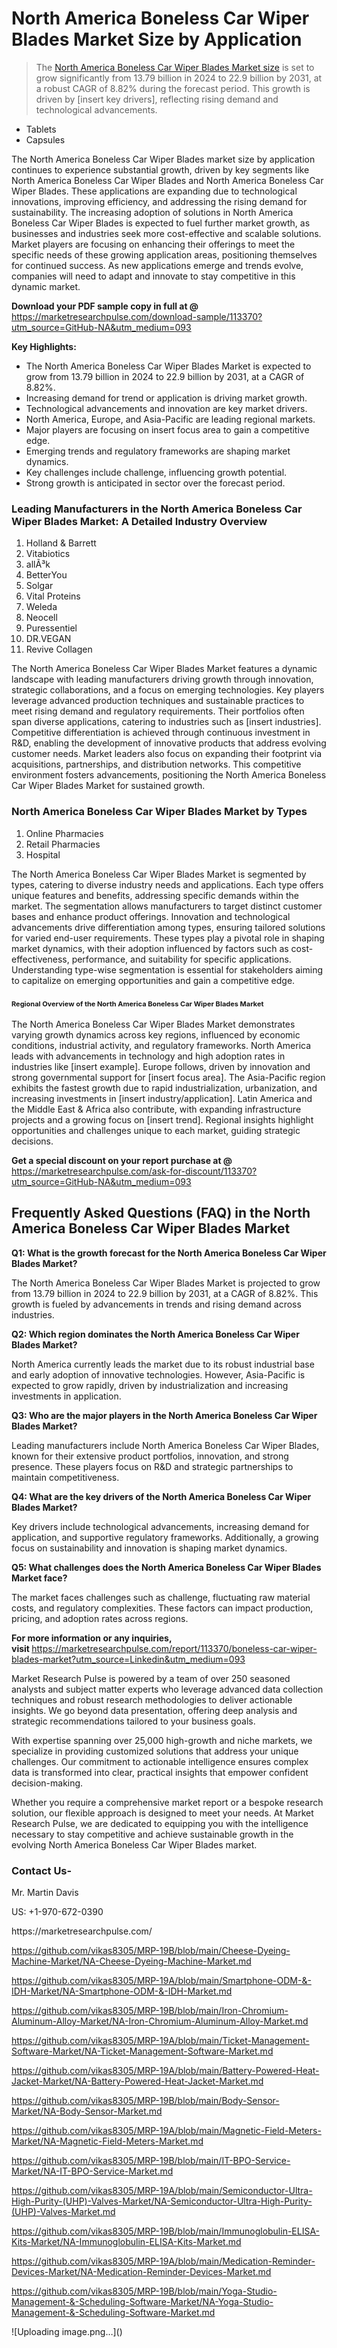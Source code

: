 
<h1>North America Boneless Car Wiper Blades Market&nbsp;Size by Application</h1><blockquote><p>The <a href="https://marketresearchpulse.com/download-sample/113370?utm_source=GitHub-NA&amp;utm_medium=093">North America Boneless Car Wiper Blades Market size</a> is set to grow significantly from 13.79 billion in 2024 to 22.9 billion by 2031, at a robust CAGR of 8.82% during the forecast period. This growth is driven by [insert key drivers], reflecting rising demand and technological advancements.</p></blockquote><ul><li>Tablets<li> Capsules</li></ul><p>The North America Boneless Car Wiper Blades market size by application continues to experience substantial growth, driven by key segments like North America Boneless Car Wiper Blades and North America Boneless Car Wiper Blades. These applications are expanding due to technological innovations, improving efficiency, and addressing the rising demand for sustainability. The increasing adoption of solutions in North America Boneless Car Wiper Blades is expected to fuel further market growth, as businesses and industries seek more cost-effective and scalable solutions. Market players are focusing on enhancing their offerings to meet the specific needs of these growing application areas, positioning themselves for continued success. As new applications emerge and trends evolve, companies will need to adapt and innovate to stay competitive in this dynamic market.</p><p><strong>Download your PDF sample copy in full at @ </strong><a href="https://marketresearchpulse.com/download-sample/113370?utm_source=GitHub-NA&amp;utm_medium=093">https://marketresearchpulse.com/download-sample/113370?utm_source=GitHub-NA&amp;utm_medium=093</a></p><p><strong>Key Highlights: </strong></p><ul><li>The North America Boneless Car Wiper Blades Market is expected to grow from 13.79 billion in 2024 to 22.9 billion by 2031, at a CAGR of 8.82%.</li><li>Increasing demand for trend or application is driving market growth.</li><li>Technological advancements and innovation are key market drivers.</li><li>North America, Europe, and Asia-Pacific are leading regional markets.</li><li>Major players are focusing on insert focus area to gain a competitive edge.</li><li>Emerging trends and regulatory frameworks are shaping market dynamics.</li><li>Key challenges include challenge, influencing growth potential.</li><li>Strong growth is anticipated in sector over the forecast period.</li></ul><h3>Leading Manufacturers in the North America Boneless Car Wiper Blades Market: A Detailed Industry Overview</h3><ol><li>Holland & Barrett</li><li>Vitabiotics</li><li>allÃ³k</li><li>BetterYou</li><li>Solgar</li><li>Vital Proteins</li><li>Weleda</li><li>Neocell</li><li>Puressentiel</li><li>DR.VEGAN</li><li>Revive Collagen</li></ol><div class="flex max-w-full flex-col flex-grow"><div class="min-h-8 text-message flex w-full flex-col items-end gap-2 whitespace-normal break-words [.text-message+&amp;]:mt-5" dir="auto" data-message-author-role="assistant" data-message-id="fd8432e4-4910-450d-b182-61b7bfb0a01f" data-message-model-slug="gpt-4o"><div class="flex w-full flex-col gap-1 empty:hidden first:pt-[3px]"><div class="markdown prose w-full break-words dark:prose-invert light"><p>The North America Boneless Car Wiper Blades Market features a dynamic landscape with leading manufacturers driving growth through innovation, strategic collaborations, and a focus on emerging technologies. Key players leverage advanced production techniques and sustainable practices to meet rising demand and regulatory requirements. Their portfolios often span diverse applications, catering to industries such as [insert industries]. Competitive differentiation is achieved through continuous investment in R&amp;D, enabling the development of innovative products that address evolving customer needs. Market leaders also focus on expanding their footprint via acquisitions, partnerships, and distribution networks. This competitive environment fosters advancements, positioning the North America Boneless Car Wiper Blades Market for sustained growth.</p></div></div></div></div><h3>North America Boneless Car Wiper Blades Market by Types</h3><ol><li>Online Pharmacies<li> Retail Pharmacies<li> Hospital</li></ol><div class="flex max-w-full flex-col flex-grow"><div class="min-h-8 text-message flex w-full flex-col items-end gap-2 whitespace-normal break-words [.text-message+&amp;]:mt-5" dir="auto" data-message-author-role="assistant" data-message-id="084470be-0bb7-4664-bddf-5156b4f41249" data-message-model-slug="gpt-4o-mini"><div class="flex w-full flex-col gap-1 empty:hidden first:pt-[3px]"><div class="markdown prose w-full break-words dark:prose-invert light"><p>The North America Boneless Car Wiper Blades Market is segmented by types, catering to diverse industry needs and applications. Each type offers unique features and benefits, addressing specific demands within the market. The segmentation allows manufacturers to target distinct customer bases and enhance product offerings. Innovation and technological advancements drive differentiation among types, ensuring tailored solutions for varied end-user requirements. These types play a pivotal role in shaping market dynamics, with their adoption influenced by factors such as cost-effectiveness, performance, and suitability for specific applications. Understanding type-wise segmentation is essential for stakeholders aiming to capitalize on emerging opportunities and gain a competitive edge.</p></div></div></div></div><h3><span style="font-size: 11px;">Regional Overview of the North America Boneless Car Wiper Blades Market</span></h3><div class="flex max-w-full flex-col flex-grow"><div class="min-h-8 text-message flex w-full flex-col items-end gap-2 whitespace-normal break-words [.text-message+&amp;]:mt-5" dir="auto" data-message-author-role="assistant" data-message-id="e9038762-ce64-4e30-91c9-9bd413514231" data-message-model-slug="gpt-4o-mini"><div class="flex w-full flex-col gap-1 empty:hidden first:pt-[3px]"><div class="markdown prose w-full break-words dark:prose-invert light"><p>The North America Boneless Car Wiper Blades Market demonstrates varying growth dynamics across key regions, influenced by economic conditions, industrial activity, and regulatory frameworks. North America leads with advancements in technology and high adoption rates in industries like [insert example]. Europe follows, driven by innovation and strong governmental support for [insert focus area]. The Asia-Pacific region exhibits the fastest growth due to rapid industrialization, urbanization, and increasing investments in [insert industry/application]. Latin America and the Middle East &amp; Africa also contribute, with expanding infrastructure projects and a growing focus on [insert trend]. Regional insights highlight opportunities and challenges unique to each market, guiding strategic decisions.</p></div></div></div></div><p><strong>Get a special discount on your report purchase at @ </strong><a href="https://marketresearchpulse.com/ask-for-discount/113370?utm_source=GitHub-NA&amp;utm_medium=093">https://marketresearchpulse.com/ask-for-discount/113370?utm_source=GitHub-NA&amp;utm_medium=093</a></p><h2>Frequently Asked Questions (FAQ) in the North America Boneless Car Wiper Blades Market</h2><p><strong>Q1: What is the growth forecast for the North America Boneless Car Wiper Blades Market?</strong></p><p>The North America Boneless Car Wiper Blades Market is projected to grow from 13.79 billion in 2024 to 22.9 billion by 2031, at a CAGR of 8.82%. This growth is fueled by advancements in trends and rising demand across industries.</p><p><strong>Q2: Which region dominates the North America Boneless Car Wiper Blades Market?</strong></p><p>North America currently leads the market due to its robust industrial base and early adoption of innovative technologies. However, Asia-Pacific is expected to grow rapidly, driven by industrialization and increasing investments in application.</p><p><strong>Q3: Who are the major players in the North America Boneless Car Wiper Blades Market?</strong></p><p>Leading manufacturers include North America Boneless Car Wiper Blades, known for their extensive product portfolios, innovation, and strong presence. These players focus on R&amp;D and strategic partnerships to maintain competitiveness.</p><p><strong>Q4: What are the key drivers of the North America Boneless Car Wiper Blades Market?</strong></p><p>Key drivers include technological advancements, increasing demand for application, and supportive regulatory frameworks. Additionally, a growing focus on sustainability and innovation is shaping market dynamics.</p><p><strong>Q5: What challenges does the North America Boneless Car Wiper Blades Market face?</strong></p><p>The market faces challenges such as challenge, fluctuating raw material costs, and regulatory complexities. These factors can impact production, pricing, and adoption rates across regions.</p><p><strong>For more information or any inquiries, visit&nbsp;</strong><a href="https://marketresearchpulse.com/report/113370/boneless-car-wiper-blades-market?utm_source=Linkedin&utm_medium=093">https://marketresearchpulse.com/report/113370/boneless-car-wiper-blades-market?utm_source=Linkedin&utm_medium=093</a></p><p>Market Research Pulse is powered by a team of over 250 seasoned analysts and subject matter experts who leverage advanced data collection techniques and robust research methodologies to deliver actionable insights. We go beyond data presentation, offering deep analysis and strategic recommendations tailored to your business goals.</p><p>With expertise spanning over 25,000 high-growth and niche markets, we specialize in providing customized solutions that address your unique challenges. Our commitment to actionable intelligence ensures complex data is transformed into clear, practical insights that empower confident decision-making.</p><p>Whether you require a comprehensive market report or a bespoke research solution, our flexible approach is designed to meet your needs. At Market Research Pulse, we are dedicated to equipping you with the intelligence necessary to stay competitive and achieve sustainable growth in the evolving North America Boneless Car Wiper Blades market.</p><h3><strong>Contact Us-</strong></h3><p>Mr. Martin Davis</p><p>US: +1-970-672-0390</p><p>https://marketresearchpulse.com/</p><p><a href="https://github.com/vikas8305/MRP-19B/blob/main/Cheese-Dyeing-Machine-Market/NA-Cheese-Dyeing-Machine-Market.md">https://github.com/vikas8305/MRP-19B/blob/main/Cheese-Dyeing-Machine-Market/NA-Cheese-Dyeing-Machine-Market.md</a></p><p><a href="https://github.com/vikas8305/MRP-19A/blob/main/Smartphone-ODM-&-IDH-Market/NA-Smartphone-ODM-&-IDH-Market.md">https://github.com/vikas8305/MRP-19A/blob/main/Smartphone-ODM-&-IDH-Market/NA-Smartphone-ODM-&-IDH-Market.md</a></p><p><a href="https://github.com/vikas8305/MRP-19B/blob/main/Iron-Chromium-Aluminum-Alloy-Market/NA-Iron-Chromium-Aluminum-Alloy-Market.md">https://github.com/vikas8305/MRP-19B/blob/main/Iron-Chromium-Aluminum-Alloy-Market/NA-Iron-Chromium-Aluminum-Alloy-Market.md</a></p><p><a href="https://github.com/vikas8305/MRP-19A/blob/main/Ticket-Management-Software-Market/NA-Ticket-Management-Software-Market.md">https://github.com/vikas8305/MRP-19A/blob/main/Ticket-Management-Software-Market/NA-Ticket-Management-Software-Market.md</a></p><p><a href="https://github.com/vikas8305/MRP-19A/blob/main/Battery-Powered-Heat-Jacket-Market/NA-Battery-Powered-Heat-Jacket-Market.md">https://github.com/vikas8305/MRP-19A/blob/main/Battery-Powered-Heat-Jacket-Market/NA-Battery-Powered-Heat-Jacket-Market.md</a></p><p><a href="https://github.com/vikas8305/MRP-19B/blob/main/Body-Sensor-Market/NA-Body-Sensor-Market.md">https://github.com/vikas8305/MRP-19B/blob/main/Body-Sensor-Market/NA-Body-Sensor-Market.md</a></p><p><a href="https://github.com/vikas8305/MRP-19A/blob/main/Magnetic-Field-Meters-Market/NA-Magnetic-Field-Meters-Market.md">https://github.com/vikas8305/MRP-19A/blob/main/Magnetic-Field-Meters-Market/NA-Magnetic-Field-Meters-Market.md</a></p><p><a href="https://github.com/vikas8305/MRP-19B/blob/main/IT-BPO-Service-Market/NA-IT-BPO-Service-Market.md">https://github.com/vikas8305/MRP-19B/blob/main/IT-BPO-Service-Market/NA-IT-BPO-Service-Market.md</a></p><p><a href="https://github.com/vikas8305/MRP-19A/blob/main/Semiconductor-Ultra-High-Purity-(UHP)-Valves-Market/NA-Semiconductor-Ultra-High-Purity-(UHP)-Valves-Market.md">https://github.com/vikas8305/MRP-19A/blob/main/Semiconductor-Ultra-High-Purity-(UHP)-Valves-Market/NA-Semiconductor-Ultra-High-Purity-(UHP)-Valves-Market.md</a></p><p><a href="https://github.com/vikas8305/MRP-19B/blob/main/Immunoglobulin-ELISA-Kits-Market/NA-Immunoglobulin-ELISA-Kits-Market.md">https://github.com/vikas8305/MRP-19B/blob/main/Immunoglobulin-ELISA-Kits-Market/NA-Immunoglobulin-ELISA-Kits-Market.md</a></p><p><a href="https://github.com/vikas8305/MRP-19A/blob/main/Medication-Reminder-Devices-Market/NA-Medication-Reminder-Devices-Market.md">https://github.com/vikas8305/MRP-19A/blob/main/Medication-Reminder-Devices-Market/NA-Medication-Reminder-Devices-Market.md</a></p><p><a href="https://github.com/vikas8305/MRP-19B/blob/main/Yoga-Studio-Management-&-Scheduling-Software-Market/NA-Yoga-Studio-Management-&-Scheduling-Software-Market.md">https://github.com/vikas8305/MRP-19B/blob/main/Yoga-Studio-Management-&-Scheduling-Software-Market/NA-Yoga-Studio-Management-&-Scheduling-Software-Market.md</a></p>
![Uploading image.png…]()
